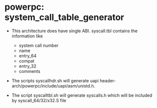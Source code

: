# powerpc: system_call_table_generator

- This architecture does have single ABI.
  syscall.tbl contains the information like 
    - system call number
    - name 
    - entry_64
    - compat
    - entry_32
    - comments

- The scripts syscallhdr.sh will generate uapi header- 
  arch/powerpc/include/uapi/asm/unistd.h. 

- The script syscalltbl.sh will generate syscalls.h 
  which will be included by syscall_64/32/x32.S file

